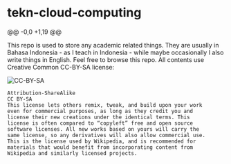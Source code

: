 # tekn-cloud-computing
@@ -0,0 +1,19 @@

This repo is used to store any academic related things. They are usually in Bahasa Indonesia - as I teach in Indonesia - while maybe occasionally I also write things in English. Feel free to browse this repo. All contents use Creative Common CC-BY-SA license:

![CC-BY-SA](images/cc-by-sa.png)
```
Attribution-ShareAlike
CC BY-SA
This license lets others remix, tweak, and build upon your work 
even for commercial purposes, as long as they credit you and 
license their new creations under the identical terms. This 
license is often compared to “copyleft” free and open source 
software licenses. All new works based on yours will carry the 
same license, so any derivatives will also allow commercial use. 
This is the license used by Wikipedia, and is recommended for 
materials that would benefit from incorporating content from 
Wikipedia and similarly licensed projects.
```
